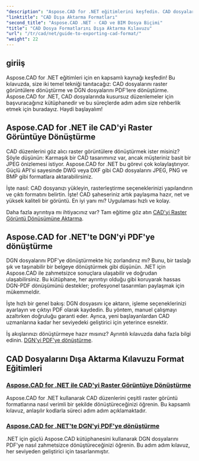 ```yaml
---
"description": "Aspose.CAD for .NET eğitimlerini keşfedin. CAD dosyalarını dışa aktarma, CAD'i raster görüntülere dönüştürme ve DGN'yi PDF'ye dönüştürme konusunda ustalaşın."
"linktitle": "CAD Dışa Aktarma Formatları"
"second_title": "Aspose.CAD .NET - CAD ve BIM Dosya Biçimi"
"title": "CAD Dosya Formatlarını Dışa Aktarma Kılavuzu"
"url": "/tr/cad/net/guide-to-exporting-cad-format/"
"weight": 22
---
```


## giriiş

Aspose.CAD for .NET eğitimleri için en kapsamlı kaynağı keşfedin! Bu kılavuzda, size iki temel tekniği tanıtacağız: CAD dosyalarını raster görüntülere dönüştürme ve DGN dosyalarını PDF'lere dönüştürme. Aspose.CAD for .NET, CAD dosyalarında kusursuz düzenlemeler için başvuracağınız kütüphanedir ve bu süreçlerde adım adım size rehberlik etmek için buradayız. Haydi başlayalım!

## Aspose.CAD for .NET ile CAD'yi Raster Görüntüye Dönüştürme  
CAD düzenlerini göz alıcı raster görüntülere dönüştürmek ister misiniz? Şöyle düşünün: Karmaşık bir CAD tasarımınız var, ancak müşteriniz basit bir JPEG önizlemesi istiyor. Aspose.CAD for .NET bu görevi çok kolaylaştırıyor. Güçlü API'si sayesinde DWG veya DXF gibi CAD dosyalarını JPEG, PNG ve BMP gibi formatlara aktarabilirsiniz.  

İşte nasıl: CAD dosyanızı yükleyin, rasterleştirme seçeneklerinizi yapılandırın ve çıktı formatını belirtin. İşte! CAD şaheseriniz artık paylaşıma hazır, net ve yüksek kaliteli bir görüntü. En iyi yanı mı? Uygulaması hızlı ve kolay.  

Daha fazla ayrıntıya mı ihtiyacınız var? Tam eğitime göz atın [CAD'yi Raster Görüntü Dönüşümüne Aktarma](./export-cad-to-raster-image-conversion/).  

## Aspose.CAD for .NET'te DGN'yi PDF'ye dönüştürme  
DGN dosyalarını PDF'ye dönüştürmekte hiç zorlandınız mı? Bunu, bir taslağı şık ve taşınabilir bir belgeye dönüştürmek gibi düşünün. .NET için Aspose.CAD ile zahmetsizce sonuçlara ulaşabilir ve doğrudan ulaşabilirsiniz. Bu kütüphane, her ayrıntıyı olduğu gibi koruyarak hassas DGN-PDF dönüşümünü destekler; profesyonel tasarımları paylaşmak için mükemmeldir.  

İşte hızlı bir genel bakış: DGN dosyasını içe aktarın, işleme seçeneklerinizi ayarlayın ve çıktıyı PDF olarak kaydedin. Bu yöntem, manuel çalışmayı azaltırken doğruluğu garanti eder. Ayrıca, yeni başlayanlardan CAD uzmanlarına kadar her seviyedeki geliştirici için yeterince esnektir.  

İş akışlarınızı dönüştürmeye hazır mısınız? Ayrıntılı kılavuzda daha fazla bilgi edinin. [DGN'yi PDF'ye dönüştürme](./convert-dgn-to-pdf/).  

## CAD Dosyalarını Dışa Aktarma Kılavuzu Format Eğitimleri
### [Aspose.CAD for .NET ile CAD'yi Raster Görüntüye Dönüştürme](./export-cad-to-raster-image-conversion/)
Aspose.CAD for .NET kullanarak CAD düzenlerini çeşitli raster görüntü formatlarına nasıl verimli bir şekilde dönüştüreceğinizi öğrenin. Bu kapsamlı kılavuz, anlaşılır kodlarla süreci adım adım açıklamaktadır.
### [Aspose.CAD for .NET'te DGN'yi PDF'ye dönüştürme](./convert-dgn-to-pdf/)
.NET için güçlü Aspose.CAD kütüphanesini kullanarak DGN dosyalarını PDF'ye nasıl zahmetsizce dönüştüreceğinizi öğrenin. Bu adım adım kılavuz, her seviyeden geliştirici için tasarlanmıştır.